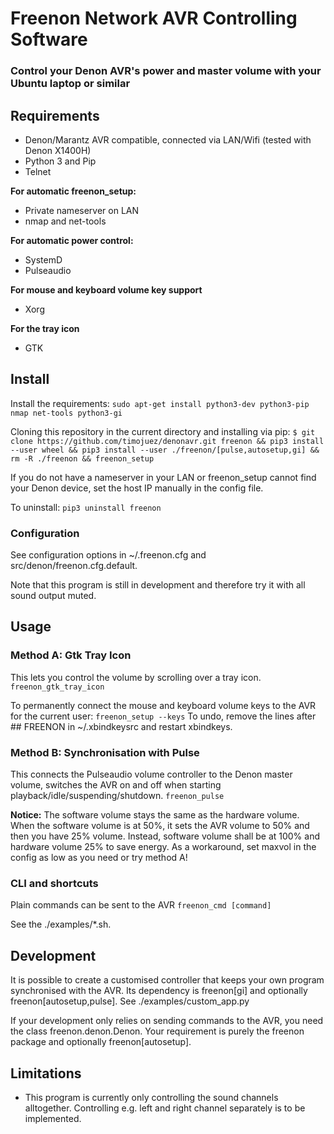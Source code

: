 # Freenon Network AVR Controlling Software
### Control your Denon AVR's power and master volume with your Ubuntu laptop or similar

## Requirements
- Denon/Marantz AVR compatible, connected via LAN/Wifi (tested with Denon X1400H)
- Python 3 and Pip
- Telnet

**For automatic freenon_setup:**
- Private nameserver on LAN
- nmap and net-tools

**For automatic power control:**
- SystemD
- Pulseaudio

**For mouse and keyboard volume key support**
- Xorg

**For the tray icon**
- GTK


## Install

Install the requirements:
`sudo apt-get install python3-dev python3-pip nmap net-tools python3-gi`

Cloning this repository in the current directory and installing via pip:
`$ git clone https://github.com/timojuez/denonavr.git freenon && pip3 install --user wheel && pip3 install --user ./freenon/[pulse,autosetup,gi] && rm -R ./freenon && freenon_setup`

If you do not have a nameserver in your LAN or freenon_setup cannot find your Denon device, set the 
host IP manually in the config file.

To uninstall: `pip3 uninstall freenon`


### Configuration
See configuration options in ~/.freenon.cfg and src/denon/freenon.cfg.default.

Note that this program is still in development and therefore try it with all sound output muted.


## Usage

### Method A: Gtk Tray Icon
This lets you control the volume by scrolling over a tray icon.
`freenon_gtk_tray_icon`

To permanently connect the mouse and keyboard volume keys to the AVR for the current user:
`freenon_setup --keys`
To undo, remove the lines after ## FREENON in ~/.xbindkeysrc and restart xbindkeys.


### Method B: Synchronisation with Pulse
This connects the Pulseaudio volume controller to the Denon master volume, switches the AVR on and off when starting playback/idle/suspending/shutdown.
`freenon_pulse`

**Notice:** The software volume stays the same as the hardware volume. When the software volume is at 50%, it sets the AVR volume to 50% and then you have 25% volume. Instead, software volume shall be at 100% and hardware volume 25% to save energy. As a workaround, set maxvol in the config as low as you need or try method A!


### CLI and shortcuts
Plain commands can be sent to the AVR
`freenon_cmd [command]`

See the ./examples/*.sh.


## Development
It is possible to create a customised controller that keeps your own program synchronised with the AVR. Its dependency is freenon[gi] and optionally freenon[autosetup,pulse].
See ./examples/custom_app.py

If your development only relies on sending commands to the AVR, you need the class freenon.denon.Denon. Your requirement is purely the freenon package and optionally freenon[autosetup].


## Limitations
- This program is currently only controlling the sound channels alltogether. Controlling e.g. left and right channel separately is to be implemented.

